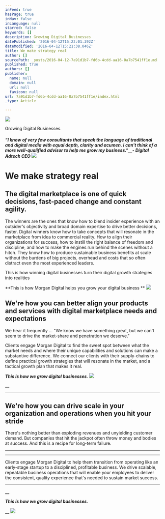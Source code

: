 ```yaml
---
inFeed: true
hasPage: true
inNav: false
inLanguage: null
starred: false
keywords: []
description: Growing Digital Businesses
datePublished: '2016-04-12T15:22:01.392Z'
dateModified: '2016-04-12T15:21:38.046Z'
title: We make strategy real
author: []
sourcePath: _posts/2016-04-12-7a91d1b7-fd6b-4cdd-aa16-0a7b7541ff1e.md
published: true
authors: []
publisher:
  name: null
  domain: null
  url: null
  favicon: null
url: 7a91d1b7-fd6b-4cdd-aa16-0a7b7541ff1e/index.html
_type: Article

---
```

![](https://s3-us-west-2.amazonaws.com/the-grid-img/p/71139d2c1a6c881c4daf8abe12f48f7357a069d4.gif)

Growing Digital Businesses

##### "I know of very few consultants that speak the language of traditional and digital media with equal depth, clarity and acumen. I can't think of a more well-qualified advisor to help me grow my business."__-  Digital Adtech CEO ![](https://the-grid-user-content.s3-us-west-2.amazonaws.com/df4866f2-5a07-4d10-a015-a1d620b41432.jpg)

# We make strategy real

## The digital marketplace is one of quick decisions, fast-paced change and constant agility.

The winners are the ones that know how to blend insider experience with an outsider's objectivity and broad domain expertise to drive better decisions, faster. Digital winners know how to take concepts that will resonate in the marketplace from idea to commercial reality. How to align their organizations for success, how to instill the right balance of freedom and discipline, and how to make the engines run behind the scenes without a hitch. They know how to produce sustainable business benefits at scale without the burdens of big projects, overhead and costs that so often distract even the most experienced leaders.

This is how winning digital businesses turn their digital growth strategies into realities

**This is how Morgan Digital helps you grow your digital business
**
![](https://the-grid-user-content.s3-us-west-2.amazonaws.com/34d9d436-ea8f-48e5-a4d7-0a717046d0ec.jpg)

## We're how you can better align your products and services with digital marketplace needs and expectations

We hear it frequently ... "We know we have something great, but we can't seem to drive the market-share and penetration we deserve." 

Clients engage Morgan Digital to find the sweet spot between what the market needs and where their unique capabilities and solutions can make a substantive difference. We connect our clients with their supply-chains to define practical growth strategies that will resonate in the market, and a tactical growth plan that makes it real.

**_This is how we grow digital businesses._**
![](https://the-grid-user-content.s3-us-west-2.amazonaws.com/a1f19292-3c43-4aa1-9385-3d45ab4d79b8.jpg)

**__**

****

## We're how you can drive scale in your organization and operations when you hit your stride

There's nothing better than exploding revenues and unyielding customer demand. But companies that hit the jackpot often throw money and bodies at success. And this is a recipe for long-term failure.

****

****

Clients engage Morgan Digital to help them transition from operating like an early-stage startup to a disciplined, profitable business. We drive scalable, repeatable business operations that will enable your employees to deliver the consistent, quality experience that's needed to sustain market success.

****

**__**

**_This is how we grow digital businesses._**

**__**
![](https://the-grid-user-content.s3-us-west-2.amazonaws.com/feb50a64-acd9-4824-bd4a-96d9f8d87f71.jpg)